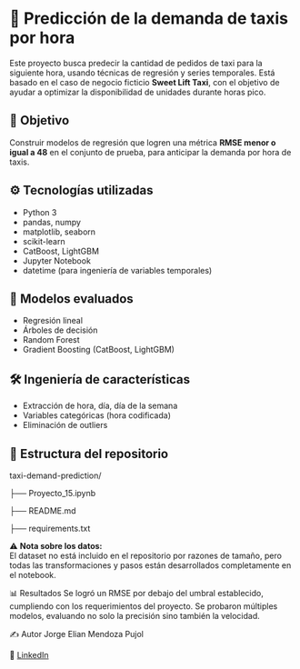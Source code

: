 # 🚕 Predicción de la demanda de taxis por hora

Este proyecto busca predecir la cantidad de pedidos de taxi para la siguiente hora, usando técnicas de regresión y series temporales. Está basado en el caso de negocio ficticio **Sweet Lift Taxi**, con el objetivo de ayudar a optimizar la disponibilidad de unidades durante horas pico.

## 🎯 Objetivo

Construir modelos de regresión que logren una métrica **RMSE menor o igual a 48** en el conjunto de prueba, para anticipar la demanda por hora de taxis.

## ⚙️ Tecnologías utilizadas

- Python 3
- pandas, numpy
- matplotlib, seaborn
- scikit-learn
- CatBoost, LightGBM
- Jupyter Notebook
- datetime (para ingeniería de variables temporales)

## 🧠 Modelos evaluados

- Regresión lineal
- Árboles de decisión
- Random Forest
- Gradient Boosting (CatBoost, LightGBM)

## 🛠️ Ingeniería de características

- Extracción de hora, día, día de la semana
- Variables categóricas (hora codificada)
- Eliminación de outliers

## 📁 Estructura del repositorio
taxi-demand-prediction/

├── Proyecto_15.ipynb

├── README.md

├── requirements.txt

⚠️ **Nota sobre los datos:**  
El dataset no está incluido en el repositorio por razones de tamaño, pero todas las transformaciones y pasos están desarrollados completamente en el notebook.

📊 Resultados
Se logró un RMSE por debajo del umbral establecido, cumpliendo con los requerimientos del proyecto. Se probaron múltiples modelos, evaluando no solo la precisión sino también la velocidad.

✍️ Autor
Jorge Elian Mendoza Pujol

🔗 [LinkedIn](www.linkedin.com/in/jorge-elian-mendoza-pujol-359500283)  

